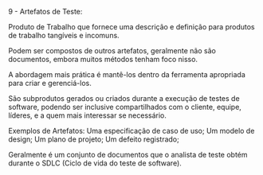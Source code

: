 9 - Artefatos de Teste:

Produto de Trabalho que fornece uma descrição e definição para produtos de trabalho tangíveis e incomuns.

Podem ser compostos de outros artefatos, geralmente não são documentos, embora muitos métodos tenham foco nisso.

A abordagem mais prática é mantê-los dentro da ferramenta apropriada para criar e gerenciá-los.

São subprodutos gerados ou criados durante a execução de testes de software, podendo ser inclusive compartilhados com o cliente, equipe, líderes, e a quem mais interessar se necessário.

Exemplos de Artefatos:
    Uma especificação de caso de uso;
    Um modelo de design;
    Um plano de projeto;
    Um defeito registrado;

Geralmente é um conjunto de documentos que o analista de teste obtém durante o SDLC (Ciclo de vida do teste de software).